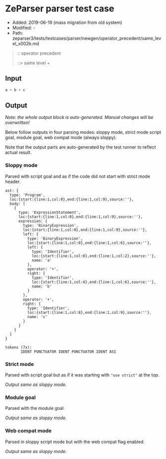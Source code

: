 # ZeParser parser test case

- Added: 2019-06-19 (mass migration from old system)
- Modified: -
- Path: zeparser3/tests/testcases/parser/newgen/operator_precedent/same_level_x002b.md

> :: operator precedent
>
> ::> same level +

## Input

`````js
a + b + c
`````

## Output

_Note: the whole output block is auto-generated. Manual changes will be overwritten!_

Below follow outputs in four parsing modes: sloppy mode, strict mode script goal, module goal, web compat mode (always sloppy).

Note that the output parts are auto-generated by the test runner to reflect actual result.

### Sloppy mode

Parsed with script goal and as if the code did not start with strict mode header.

`````
ast: {
  type: 'Program',
  loc:{start:{line:1,col:0},end:{line:1,col:9},source:''},
  body: [
    {
      type: 'ExpressionStatement',
      loc:{start:{line:1,col:0},end:{line:1,col:9},source:''},
      expression: {
        type: 'BinaryExpression',
        loc:{start:{line:1,col:0},end:{line:1,col:9},source:''},
        left: {
          type: 'BinaryExpression',
          loc:{start:{line:1,col:0},end:{line:1,col:6},source:''},
          left: {
            type: 'Identifier',
            loc:{start:{line:1,col:0},end:{line:1,col:2},source:''},
            name: 'a'
          },
          operator: '+',
          right: {
            type: 'Identifier',
            loc:{start:{line:1,col:4},end:{line:1,col:6},source:''},
            name: 'b'
          }
        },
        operator: '+',
        right: {
          type: 'Identifier',
          loc:{start:{line:1,col:8},end:{line:1,col:9},source:''},
          name: 'c'
        }
      }
    }
  ]
}

tokens (7x):
       IDENT PUNCTUATOR IDENT PUNCTUATOR IDENT ASI
`````

### Strict mode

Parsed with script goal but as if it was starting with `"use strict"` at the top.

_Output same as sloppy mode._

### Module goal

Parsed with the module goal.

_Output same as sloppy mode._

### Web compat mode

Parsed in sloppy script mode but with the web compat flag enabled.

_Output same as sloppy mode._
